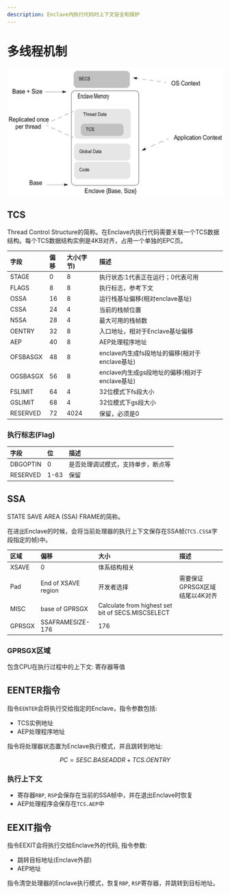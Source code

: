 ```yaml
---
description: Enclave内执行代码时上下文安全和保护
---
```


# 多线程机制

![](../.gitbook/assets/enclave_mem_layout.png)

## TCS

Thread Control Structure的简称。在Enclave内执行代码需要关联一个TCS数据结构。每个TCS数据结构实例是4KB对齐，占用一个单独的EPC页。

| 字段 | 偏移 | 大小\(字节\) | 描述 |
| :--- | :--- | :--- | :--- |
| STAGE | 0 | 8 | 执行状态:1代表正在运行；0代表可用 |
| FLAGS | 8 | 8 | 执行标志，参考下文 |
| OSSA | 16 | 8 | 运行栈基址偏移\(相对enclave基址\) |
| CSSA | 24 | 4 | 当前的栈帧位置 |
| NSSA | 28 | 4 | 最大可用的栈帧数 |
| OENTRY | 32 | 8 | 入口地址，相对于Enclave基址偏移 |
| AEP | 40 | 8 | AEP处理程序地址 |
| OFSBASGX | 48 | 8 | enclave内生成fs段地址的偏移\(相对于enclave基址\) |
| OGSBASGX | 56 | 8 | enclave内生成gs段地址的偏移\(相对于enclave基址\) |
| FSLIMIT | 64 | 4 | 32位模式下fs段大小 |
| GSLIMIT | 68 | 4 | 32位模式下gs段大小 |
| RESERVED | 72 | 4024 | 保留，必须是0 |

### 执行标志\(Flag\)

| 字段 | 位 | 描述 |
| :--- | :--- | :--- |
| DBGOPTIN | 0 | 是否处理调试模式，支持单步，断点等 |
| RESERVED | 1-63 | 保留 |

## SSA

STATE SAVE AREA \(SSA\) FRAME的简称。

在进出Enclave的时候，会将当前处理器的执行上下文保存在SSA帧\(`TCS.CSSA`字段指定的帧\)中。

| 区域 | 偏移 | 大小 | 描述 |
| :--- | :--- | :--- | :--- |
| XSAVE | 0 | 体系结构相关 |  |
| Pad | End of XSAVE region | 开发者选择 | 需要保证GPRSGX区域结尾以4K对齐 |
| MISC | base of GPRSGX  | Calculate from highest set bit of SECS.MISCSELECT |  |
| GPRSGX | SSAFRAMESIZE-176 | 176 |  |

### GPRSGX区域

 包含CPU在执行过程中的上下文: 寄存器等值

## EENTER指令

指令`EENTER`会将执行交给指定的Enclave，指令参数包括:

* TCS实例地址
* AEP处理程序地址

指令将处理器状态置为Enclave执行模式，并且跳转到地址:

$$
PC = SESC.BASEADDR+TCS.OENTRY
$$

### 执行上下文

* 寄存器`RBP`, `RSP`会保存在当前的SSA帧中，并在退出Enclave时恢复
* AEP处理程序会保存在`TCS.AEP`中

## EEXIT指令

指令EEXIT会将执行交给Enclave外的代码, 指令参数:

* 跳转目标地址\(Enclave外部\)
* AEP地址

指令清空处理器的Enclave执行模式，恢复`RBP`, `RSP`寄存器，并跳转到目标地址。

